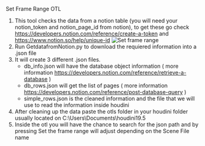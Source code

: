 Set Frame Range OTL

1. This tool checks the data from a notion table (you will need your notion_token and notion_page_id from notion), to get these go check https://developers.notion.com/reference/create-a-token and https://www.notion.so/help/unique-id
![Set frame range](https://github.com/markelv1/Notion-to-Houdini-Frame-Range-Setter/assets/166550328/1ffc7f1e-6f13-4ed8-b516-8a2e4f96291f)
2. Run GetdatafromNotion.py to download the requiered information into a .json file
3. It will create 3 different .json files. 
	- db_info.json will have the database object information ( more information https://developers.notion.com/reference/retrieve-a-database )
	- db_rows.json will get the list of pages ( more information https://developers.notion.com/reference/post-database-query )
	- simple_rows.json is the cleaned information and the file that we will use to read the information inside houdini
4. After cleaning up the data paste the otls folder in your houdini folder usually located on C:\Users\Documents\houdini19.5
5. Inside the otl you will have the chance to search for the json path and by pressing Set the frame range will adjust depending on the Scene File name

